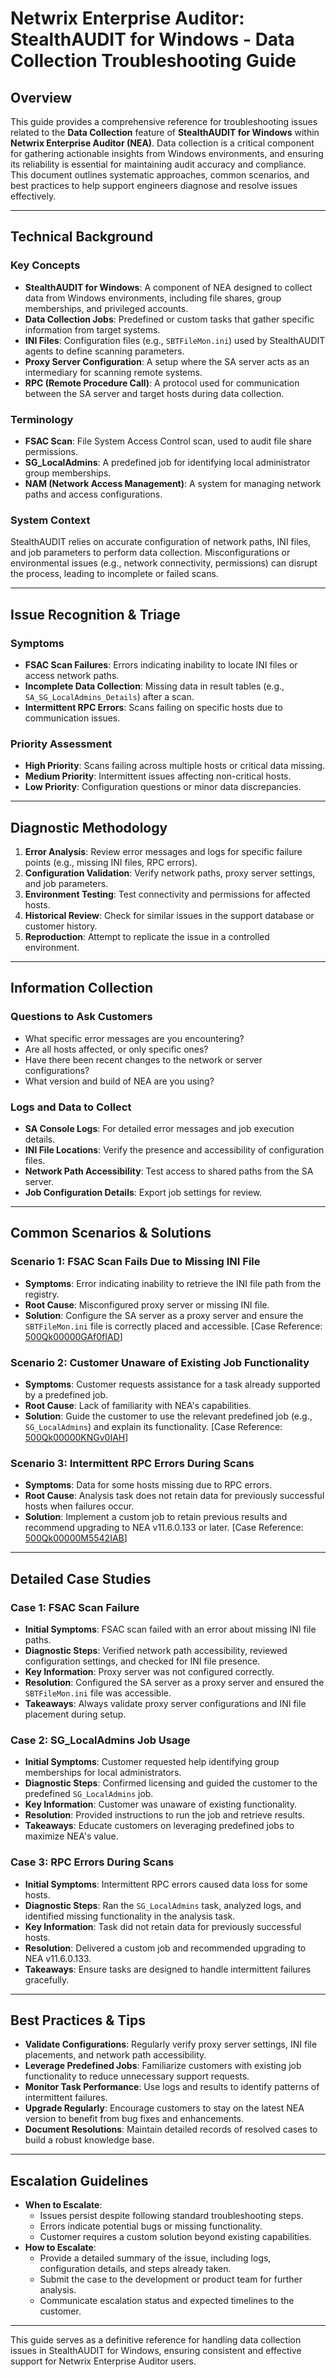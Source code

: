 # Netwrix Enterprise Auditor: StealthAUDIT for Windows - Data Collection Troubleshooting Guide

## Overview
This guide provides a comprehensive reference for troubleshooting issues related to the **Data Collection** feature of **StealthAUDIT for Windows** within **Netwrix Enterprise Auditor (NEA)**. Data collection is a critical component for gathering actionable insights from Windows environments, and ensuring its reliability is essential for maintaining audit accuracy and compliance. This document outlines systematic approaches, common scenarios, and best practices to help support engineers diagnose and resolve issues effectively.

---

## Technical Background
### Key Concepts
- **StealthAUDIT for Windows**: A component of NEA designed to collect data from Windows environments, including file shares, group memberships, and privileged accounts.
- **Data Collection Jobs**: Predefined or custom tasks that gather specific information from target systems.
- **INI Files**: Configuration files (e.g., `SBTFileMon.ini`) used by StealthAUDIT agents to define scanning parameters.
- **Proxy Server Configuration**: A setup where the SA server acts as an intermediary for scanning remote systems.
- **RPC (Remote Procedure Call)**: A protocol used for communication between the SA server and target hosts during data collection.

### Terminology
- **FSAC Scan**: File System Access Control scan, used to audit file share permissions.
- **SG_LocalAdmins**: A predefined job for identifying local administrator group memberships.
- **NAM (Network Access Management)**: A system for managing network paths and access configurations.

### System Context
StealthAUDIT relies on accurate configuration of network paths, INI files, and job parameters to perform data collection. Misconfigurations or environmental issues (e.g., network connectivity, permissions) can disrupt the process, leading to incomplete or failed scans.

---

## Issue Recognition & Triage
### Symptoms
- **FSAC Scan Failures**: Errors indicating inability to locate INI files or access network paths.
- **Incomplete Data Collection**: Missing data in result tables (e.g., `SA_SG_LocalAdmins_Details`) after a scan.
- **Intermittent RPC Errors**: Scans failing on specific hosts due to communication issues.

### Priority Assessment
- **High Priority**: Scans failing across multiple hosts or critical data missing.
- **Medium Priority**: Intermittent issues affecting non-critical hosts.
- **Low Priority**: Configuration questions or minor data discrepancies.

---

## Diagnostic Methodology
1. **Error Analysis**: Review error messages and logs for specific failure points (e.g., missing INI files, RPC errors).
2. **Configuration Validation**: Verify network paths, proxy server settings, and job parameters.
3. **Environment Testing**: Test connectivity and permissions for affected hosts.
4. **Historical Review**: Check for similar issues in the support database or customer history.
5. **Reproduction**: Attempt to replicate the issue in a controlled environment.

---

## Information Collection
### Questions to Ask Customers
- What specific error messages are you encountering?
- Are all hosts affected, or only specific ones?
- Have there been recent changes to the network or server configurations?
- What version and build of NEA are you using?

### Logs and Data to Collect
- **SA Console Logs**: For detailed error messages and job execution details.
- **INI File Locations**: Verify the presence and accessibility of configuration files.
- **Network Path Accessibility**: Test access to shared paths from the SA server.
- **Job Configuration Details**: Export job settings for review.

---

## Common Scenarios & Solutions
### Scenario 1: FSAC Scan Fails Due to Missing INI File
- **Symptoms**: Error indicating inability to retrieve the INI file path from the registry.
- **Root Cause**: Misconfigured proxy server or missing INI file.
- **Solution**: Configure the SA server as a proxy server and ensure the `SBTFileMon.ini` file is correctly placed and accessible. [Case Reference: [500Qk00000GAf0fIAD](https://nwxcorp.lightning.force.com/lightning/r/Case/500Qk00000GAf0fIAD/view)]

### Scenario 2: Customer Unaware of Existing Job Functionality
- **Symptoms**: Customer requests assistance for a task already supported by a predefined job.
- **Root Cause**: Lack of familiarity with NEA's capabilities.
- **Solution**: Guide the customer to use the relevant predefined job (e.g., `SG_LocalAdmins`) and explain its functionality. [Case Reference: [500Qk00000KNGv0IAH](https://nwxcorp.lightning.force.com/lightning/r/Case/500Qk00000KNGv0IAH/view)]

### Scenario 3: Intermittent RPC Errors During Scans
- **Symptoms**: Data for some hosts missing due to RPC errors.
- **Root Cause**: Analysis task does not retain data for previously successful hosts when failures occur.
- **Solution**: Implement a custom job to retain previous results and recommend upgrading to NEA v11.6.0.133 or later. [Case Reference: [500Qk00000M5542IAB](https://nwxcorp.lightning.force.com/lightning/r/Case/500Qk00000M5542IAB/view)]

---

## Detailed Case Studies
### Case 1: FSAC Scan Failure
- **Initial Symptoms**: FSAC scan failed with an error about missing INI file paths.
- **Diagnostic Steps**: Verified network path accessibility, reviewed configuration settings, and checked for INI file presence.
- **Key Information**: Proxy server was not configured correctly.
- **Resolution**: Configured the SA server as a proxy server and ensured the `SBTFileMon.ini` file was accessible.
- **Takeaways**: Always validate proxy server configurations and INI file placement during setup.

### Case 2: SG_LocalAdmins Job Usage
- **Initial Symptoms**: Customer requested help identifying group memberships for local administrators.
- **Diagnostic Steps**: Confirmed licensing and guided the customer to the predefined `SG_LocalAdmins` job.
- **Key Information**: Customer was unaware of existing functionality.
- **Resolution**: Provided instructions to run the job and retrieve results.
- **Takeaways**: Educate customers on leveraging predefined jobs to maximize NEA's value.

### Case 3: RPC Errors During Scans
- **Initial Symptoms**: Intermittent RPC errors caused data loss for some hosts.
- **Diagnostic Steps**: Ran the `SG_LocalAdmins` task, analyzed logs, and identified missing functionality in the analysis task.
- **Key Information**: Task did not retain data for previously successful hosts.
- **Resolution**: Delivered a custom job and recommended upgrading to NEA v11.6.0.133.
- **Takeaways**: Ensure tasks are designed to handle intermittent failures gracefully.

---

## Best Practices & Tips
- **Validate Configurations**: Regularly verify proxy server settings, INI file placements, and network path accessibility.
- **Leverage Predefined Jobs**: Familiarize customers with existing job functionality to reduce unnecessary support requests.
- **Monitor Task Performance**: Use logs and results to identify patterns of intermittent failures.
- **Upgrade Regularly**: Encourage customers to stay on the latest NEA version to benefit from bug fixes and enhancements.
- **Document Resolutions**: Maintain detailed records of resolved cases to build a robust knowledge base.

---

## Escalation Guidelines
- **When to Escalate**:
  - Issues persist despite following standard troubleshooting steps.
  - Errors indicate potential bugs or missing functionality.
  - Customer requires a custom solution beyond existing capabilities.
- **How to Escalate**:
  - Provide a detailed summary of the issue, including logs, configuration details, and steps already taken.
  - Submit the case to the development or product team for further analysis.
  - Communicate escalation status and expected timelines to the customer.

--- 

This guide serves as a definitive reference for handling data collection issues in StealthAUDIT for Windows, ensuring consistent and effective support for Netwrix Enterprise Auditor users.